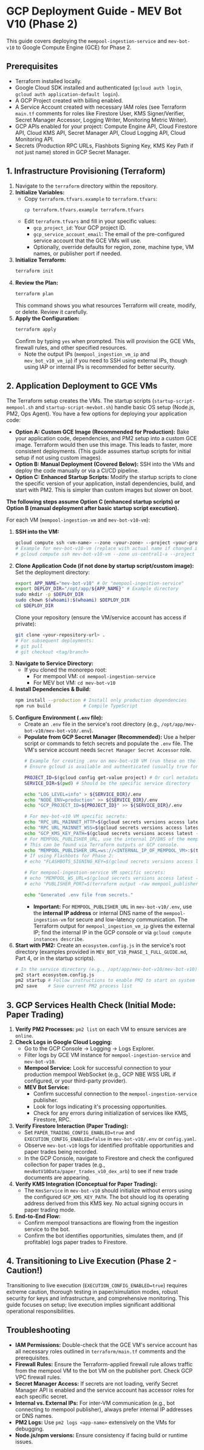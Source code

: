 # GCP Deployment Guide - MEV Bot V10 (Phase 2)

This guide covers deploying the `mempool-ingestion-service` and `mev-bot-v10` to Google Compute Engine (GCE) for Phase 2.

## Prerequisites
*   Terraform installed locally.
*   Google Cloud SDK installed and authenticated (`gcloud auth login`, `gcloud auth application-default login`).
*   A GCP Project created with billing enabled.
*   A Service Account created with necessary IAM roles (see Terraform `main.tf` comments for roles like Firestore User, KMS Signer/Verifier, Secret Manager Accessor, Logging Writer, Monitoring Metric Writer).
*   GCP APIs enabled for your project: Compute Engine API, Cloud Firestore API, Cloud KMS API, Secret Manager API, Cloud Logging API, Cloud Monitoring API.
*   Secrets (Production RPC URLs, Flashbots Signing Key, KMS Key Path if not just name) stored in GCP Secret Manager.

## 1. Infrastructure Provisioning (Terraform)
1.  Navigate to the `terraform` directory within the repository.
2.  **Initialize Variables:**
    *   Copy `terraform.tfvars.example` to `terraform.tfvars`:
        ```bash
        cp terraform.tfvars.example terraform.tfvars
        ```
    *   Edit `terraform.tfvars` and fill in your specific values:
        *   `gcp_project_id`: Your GCP project ID.
        *   `gcp_service_account_email`: The email of the pre-configured service account that the GCE VMs will use.
        *   Optionally, override defaults for region, zone, machine type, VM names, or publisher port if needed.
3.  **Initialize Terraform:**
    ```bash
    terraform init
    ```
4.  **Review the Plan:**
    ```bash
    terraform plan
    ```
    This command shows you what resources Terraform will create, modify, or delete. Review it carefully.
5.  **Apply the Configuration:**
    ```bash
    terraform apply
    ```
    Confirm by typing `yes` when prompted. This will provision the GCE VMs, firewall rules, and other specified resources.
    *   Note the output IPs (`mempool_ingestion_vm_ip` and `mev_bot_v10_vm_ip`) if you need to SSH using external IPs, though using IAP or internal IPs is recommended for better security.

## 2. Application Deployment to GCE VMs

The Terraform setup creates the VMs. The startup scripts (`startup-script-mempool.sh` and `startup-script-mevbot.sh`) handle basic OS setup (Node.js, PM2, Ops Agent). You have a few options for deploying your application code:

*   **Option A: Custom GCE Image (Recommended for Production):** Bake your application code, dependencies, and PM2 setup into a custom GCE image. Terraform would then use this image. This leads to faster, more consistent deployments. (This guide assumes startup scripts for initial setup if not using custom images).
*   **Option B: Manual Deployment (Covered Below):** SSH into the VMs and deploy the code manually or via a CI/CD pipeline.
*   **Option C: Enhanced Startup Scripts:** Modify the startup scripts to clone the specific version of your application, install dependencies, build, and start with PM2. This is simpler than custom images but slower on boot.

**The following steps assume Option C (enhanced startup scripts) or Option B (manual deployment after basic startup script execution).**

For each VM (`mempool-ingestion-vm` and `mev-bot-v10-vm`):

1.  **SSH into the VM:**
    ```bash
    gcloud compute ssh <vm-name> --zone <your-zone> --project <your-project-id>
    # Example for mev-bot-v10-vm (replace with actual name if changed in tfvars):
    # gcloud compute ssh mev-bot-v10-vm --zone us-central1-a --project your-gcp-project-id
    ```
2.  **Clone Application Code (if not done by startup script/custom image):**
    Set the deployment directory:
    ```bash
    export APP_NAME="mev-bot-v10" # Or "mempool-ingestion-service"
    export DEPLOY_DIR="/opt/app/${APP_NAME}" # Example directory
    sudo mkdir -p $DEPLOY_DIR
    sudo chown $(whoami):$(whoami) $DEPLOY_DIR
    cd $DEPLOY_DIR
    ```
    Clone your repository (ensure the VM/service account has access if private):
    ```bash
    git clone <your-repository-url> .
    # For subsequent deployments:
    # git pull
    # git checkout <tag/branch>
    ```
3.  **Navigate to Service Directory:**
    *   If you cloned the monorepo root:
        *   For mempool VM: `cd mempool-ingestion-service`
        *   For MEV bot VM: `cd mev-bot-v10`
4.  **Install Dependencies & Build:**
    ```bash
    npm install --production # Install only production dependencies
    npm run build            # Compile TypeScript
    ```
5.  **Configure Environment (`.env` file):**
    *   Create an `.env` file in the service's root directory (e.g., `/opt/app/mev-bot-v10/mev-bot-v10/.env`).
    *   **Populate from GCP Secret Manager (Recommended):**
        Use a helper script or commands to fetch secrets and populate the `.env` file. The VM's service account needs `Secret Manager Secret Accessor` role.
        ```bash
        # Example for creating .env on mev-bot-v10 VM (run these on the VM)
        # Ensure gcloud is available and authenticated (usually true for GCE VMs with service accounts)

        PROJECT_ID=$(gcloud config get-value project) # Or curl metadata server
        SERVICE_DIR=$(pwd) # Should be the specific service directory

        echo "LOG_LEVEL=info" > ${SERVICE_DIR}/.env
        echo "NODE_ENV=production" >> ${SERVICE_DIR}/.env
        echo "GCP_PROJECT_ID=${PROJECT_ID}" >> ${SERVICE_DIR}/.env

        # For mev-bot-v10 VM specific secrets:
        echo "RPC_URL_MAINNET_HTTP=$(gcloud secrets versions access latest --secret=RPC_URL_MAINNET_HTTP --project=${PROJECT_ID})" >> ${SERVICE_DIR}/.env
        echo "RPC_URL_MAINNET_WSS=$(gcloud secrets versions access latest --secret=RPC_URL_MAINNET_WSS --project=${PROJECT_ID})" >> ${SERVICE_DIR}/.env
        echo "GCP_KMS_KEY_PATH=$(gcloud secrets versions access latest --secret=GCP_KMS_KEY_PATH --project=${PROJECT_ID})" >> ${SERVICE_DIR}/.env
        # For MEMPOOL_PUBLISHER_URL, use the internal IP/DNS of the mempool-ingestion-vm.
        # This can be found via Terraform outputs or GCP console.
        echo "MEMPOOL_PUBLISHER_URL=ws://<INTERNAL_IP_OF_MEMPOOL_VM>:$(terraform output -raw mempool_publisher_port || echo 3001)" >> ${SERVICE_DIR}/.env
        # If using Flashbots for Phase 2:
        # echo "FLASHBOTS_SIGNING_KEY=$(gcloud secrets versions access latest --secret=FLASHBOTS_SIGNING_KEY --project=${PROJECT_ID})" >> ${SERVICE_DIR}/.env

        # For mempool-ingestion-service VM specific secrets:
        # echo "MEMPOOL_WS_URL=$(gcloud secrets versions access latest --secret=GCP_NBE_WSS_URL --project=${PROJECT_ID})" >> ${SERVICE_DIR}/.env # Assuming NBE URL is a secret
        # echo "PUBLISHER_PORT=$(terraform output -raw mempool_publisher_port || echo 3001)" >> ${SERVICE_DIR}/.env

        echo "Generated .env file from secrets."
        ```
        *   **Important:** For `MEMPOOL_PUBLISHER_URL` in `mev-bot-v10/.env`, use the **internal IP address** or internal DNS name of the `mempool-ingestion-vm` for secure and low-latency communication. The Terraform output for `mempool_ingestion_vm_ip` gives the external IP; find the internal IP in the GCP console or via `gcloud compute instances describe`.
6.  **Start with PM2:**
    Create an `ecosystem.config.js` in the service's root directory (examples provided in `MEV_BOT_V10_PHASE_1_FULL_GUIDE.md`, Part 4, or in the startup scripts).
    ```bash
    # In the service directory (e.g., /opt/app/mev-bot-v10/mev-bot-v10)
    pm2 start ecosystem.config.js
    pm2 startup # Follow instructions to enable PM2 to start on system boot
    pm2 save    # Save current PM2 process list
    ```

## 3. GCP Services Health Check (Initial Mode: Paper Trading)

1.  **Verify PM2 Processes:** `pm2 list` on each VM to ensure services are `online`.
2.  **Check Logs in Google Cloud Logging:**
    *   Go to the GCP Console -> Logging -> Logs Explorer.
    *   Filter logs by GCE VM instance for `mempool-ingestion-service` and `mev-bot-v10`.
    *   **Mempool Service:** Look for successful connection to your production mempool WebSocket (e.g., GCP NBE WSS URL if configured, or your third-party provider).
    *   **MEV Bot Service:**
        *   Confirm successful connection to the `mempool-ingestion-service` publisher.
        *   Look for logs indicating it's processing opportunities.
        *   Check for any errors during initialization of services like KMS, Firestore, RPC.
3.  **Verify Firestore Interaction (Paper Trading):**
    *   Set `PAPER_TRADING_CONFIG_ENABLED=true` and `EXECUTION_CONFIG_ENABLED=false` in `mev-bot-v10/.env` or `config.yaml`.
    *   Observe `mev-bot-v10` logs for identified profitable opportunities and paper trades being recorded.
    *   In the GCP Console, navigate to Firestore and check the configured collection for paper trades (e.g., `mevBotV10Data/paper_trades_v10_dex_arb`) to see if new trade documents are appearing.
4.  **Verify KMS Integration (Conceptual for Paper Trading):**
    *   The `KmsService` in `mev-bot-v10` should initialize without errors using the configured `GCP_KMS_KEY_PATH`. The bot should log its operating address derived from this KMS key. No actual signing occurs in paper trading mode.
5.  **End-to-End Flow:**
    *   Confirm mempool transactions are flowing from the ingestion service to the bot.
    *   Confirm the bot identifies opportunities, simulates them, and (if profitable) logs paper trades to Firestore.

## 4. Transitioning to Live Execution (Phase 2 - Caution!)
Transitioning to live execution (`EXECUTION_CONFIG_ENABLED=true`) requires extreme caution, thorough testing in paper/simulation modes, robust security for keys and infrastructure, and comprehensive monitoring. This guide focuses on setup; live execution implies significant additional operational responsibilities.

## Troubleshooting
*   **IAM Permissions:** Double-check that the GCE VM's service account has all necessary roles outlined in `terraform/main.tf` comments and the prerequisites.
*   **Firewall Rules:** Ensure the Terraform-applied firewall rule allows traffic from the mempool VM to the bot VM on the publisher port. Check GCP VPC firewall rules.
*   **Secret Manager Access:** If secrets are not loading, verify Secret Manager API is enabled and the service account has accessor roles for each specific secret.
*   **Internal vs. External IPs:** For inter-VM communication (e.g., bot connecting to mempool publisher), always prefer internal IP addresses or DNS names.
*   **PM2 Logs:** Use `pm2 logs <app-name>` extensively on the VMs for debugging.
*   **Node.js/npm versions:** Ensure consistency if facing build or runtime issues.
```
